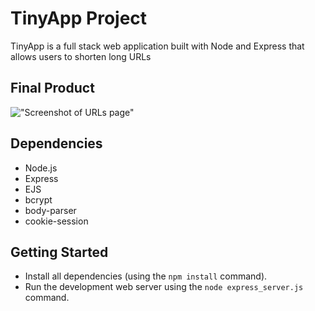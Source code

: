 # TinyApp Project

TinyApp is a full stack web application built with Node and Express that allows users to shorten long URLs

## Final Product
!["Screenshot of URLs page"](
        tinyApp/docs/urls-page.png
      )

## Dependencies

- Node.js
- Express
- EJS
- bcrypt
- body-parser
- cookie-session

## Getting Started

- Install all dependencies (using the `npm install` command).
- Run the development web server using the `node express_server.js` command.

